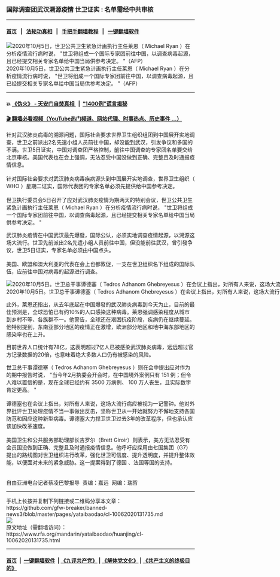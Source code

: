 ### 国际调查团武汉溯源疫情    世卫证实 : 名单需经中共审核
------------------------

#### [首页](https://github.com/gfw-breaker/banned-news3/blob/master/README.md) &nbsp;&nbsp;|&nbsp;&nbsp; [法轮功真相](https://github.com/begood0513/basic/blob/master/README.md)  &nbsp;&nbsp;|&nbsp;&nbsp; [手把手翻墙教程](https://github.com/gfw-breaker/guides/wiki)  &nbsp;&nbsp;|&nbsp;&nbsp; [一键翻墙软件](https://github.com/gfw-breaker/nogfw/blob/master/README.md)  



<div id="headerimg">
 <img alt='2020年10月5日，世卫公共卫生紧急计画执行主任莱恩（ Michael Ryan ）在分析疫情流行病时说， "世卫将组成一个国际专家团前往中国，以调查病毒起源，且已经提交相关专家名单给中国当局供参考决定。 "（AFP）' src="https://www.rfa.org/mandarin/yataibaodao/huanjing/cl-10062020131735.html/000_8RG6KQ.jpg/@@images/9f48a986-4fef-403b-835e-9d8d656e42fd.jpeg" title='2020年10月5日，世卫公共卫生紧急计画执行主任莱恩（ Michael Ryan ）在分析疫情流行病时说， "世卫将组成一个国际专家团前往中国，以调查病毒起源，且已经提交相关专家名单给中国当局供参考决定。 "（AFP）'/>
 <div id="headerimgcontents">
  <div id="headerimgcaption">
   <span>
    2020年10月5日，世卫公共卫生紧急计画执行主任莱恩（ Michael Ryan ）在分析疫情流行病时说， "世卫将组成一个国际专家团前往中国，以调查病毒起源，且已经提交相关专家名单给中国当局供参考决定。 "（AFP）
   </span>
   <!-- zoomattribute -->
  </div>
  <!-- headerimgcaption -->
 </div>
 <!-- headerimagecontents -->
</div>

<hr/>


#### 💥 [《伪火》 - 天安门自焚真相 ](http://158.247.195.190:10000/videos/blog/weihuo.html)&nbsp; |&nbsp; [“1400例”谎言揭秘  ](http://158.247.195.190:10000/videos/blog/jiexi1400.html)

#### [ 🎬  翻墙必看视频（YouTube热门频道、网站代理、时事热点、历史事件 ...）](https://github.com/gfw-breaker/links/blob/master/banned.md)

<div id="storytext">
 <div>
  <div class="slot_header">
  </div>
 </div>
 <p>
 </p>
 <p>
  针对武汉肺炎病毒的溯源问题，国际社会要求世界卫生组织组团到中国展开实地调查，世卫之前派出2名先遣小组人员前往中国，却没能到武汉，引发争议和多国的不满。世卫5日证实，中国对调查团严格控制，前往中国调查的专家团名单要交给北京审核。美国代表也在会上强调，无法忍受中国没做到正确、完整且及时通报疫情信息。
  <br/>
  <br/>
  针对国际社会要求对武汉肺炎病毒疾病源头到中国展开实地调查，世界卫生组织（ WHO ）星期二证实，国际代表团的专家名单必须先提供给中国参考决定。
  <br/>
  <br/>
  世卫执行委员会5日召开了应对武汉肺炎疫情为期两天的特别会议，世卫公共卫生紧急计画执行主任莱恩（ Michael Ryan ）在分析疫情流行病时说， "世卫将组成一个国际专家团前往中国，以调查病毒起源，且已经提交相关专家名单给中国当局供参考决定。 "
 </p>
 <p>
 </p>
 <p>
 </p>
 <p>
  武汉肺炎疫情在中国武汉最先爆發，国际公认，必须实地调查疫情起源，以溯源这场大流行。世卫先前派出2名先遣小组人员前往中国，但没能前往武汉，曾引發争议，世卫5日证实，专家名单必须由中国点头。
  <br/>
  <br/>
  美国、欧盟和澳大利亚的代表在会上也都敦促，一支在世卫组织名下组成的国际队伍，应前往中国对病毒的起源进行调查。
 </p>
 <p>
 </p>
 <p>
  <div class="image-inline captioned" style="width:1500px;">
   <div style="width:1500px;">
    <img alt="2020年10月5日。世卫总干事谭德塞（ Tedros Adhanom Ghebreyesus ）在会议上指出，对所有人来说，这场大流行病应被视为一记警钟。（路透社图片）" src="https://www.rfa.org/mandarin/yataibaodao/huanjing/cl-10062020131735.html/2020-10-05T165331Z_873364479_RC2GCJ9B4GLI_RTRMADP_3_HEALTH-CORONAVIRUS-WHO.jpg" title="2020年10月5日。世卫总干事谭德塞（ Tedros Adhanom Ghebreyesus ）在会议上指出，对所有人来说，这场大流行病应被视为一记警钟。（路透社图片）"/>
   </div>
   <div class="image-caption">
    <span style="width:1500px;">
     2020年10月5日。世卫总干事谭德塞（ Tedros Adhanom Ghebreyesus ）在会议上指出，对所有人来说，这场大流行病应被视为一记警钟。（路透社图片）
    </span>
    <span class="copyright">
    </span>
   </div>
  </div>
 </p>
 <p>
  此外，莱恩还指出，从去年底起在中国爆發的武汉肺炎病毒到今天为止，目前的最佳预测是，全球恐怕已有约10%的人口感染这种病毒。莱恩强调感染程度从城市到乡村不等、各族群不一。他警告，全球还在艰困抗疫阶段，疾病仍在继续蔓延。他特别提到，东南亚部分地区的疫情正在激增，欧洲部分地区和地中海东部地区的感染率也在上升。
 </p>
 <p>
  目前世界人口统计有78亿，这表明超过7亿人已被感染武汉肺炎病毒，远远超过官方记录数据的20倍，也意味着绝大多数人口仍有被感染的风险。
 </p>
 <p>
  世卫总干事谭德塞（ Tedros Adhanom Ghebreyesus ）则在会中提出应对作为的期中报告时说， "当今年2月执委会开会时，在中国境外案例只有 151 例；但令人难以置信的是，现在全球已经约有 3500 万病例、 100 万人丧生，且实际数字肯定更高。 "
  <br/>
  <br/>
  谭德塞也在会议上指出，对所有人来说，这场大流行病应被视为一记警钟。他对外界批评世卫处理疫情不当一事做出反击，坚称世卫从一开始就努力不懈地支持各国防范和因应这种新型病毒。谭德塞大力捍卫世卫过去3年的改革程序，但也承认应该加快改革速度。
  <br/>
  <br/>
  美国卫生和公共服务部助理部长吉罗尔（Brett Giroir）则表示，美方无法忍受有会员国没做到正确、完整且及时通报疫情信息。他呼吁应採用由七国集团（G7）提出的路线图对世卫组织进行改革，强化世卫可信度、提升透明度，并提升整体效能，以便面对未来的紧急威胁。这一提案得到了德国 、法国等国的支持。
  <br/>
  <br/>
  <br/>
  自由亚洲电台记者蔡凌巴黎报导  责编：嘉远  网编：瑞哲
 </p>
</div>

<hr/>
手机上长按并复制下列链接或二维码分享本文章：<br/>
https://github.com/gfw-breaker/banned-news3/blob/master/pages/yataibaodao/cl-10062020131735.md <br/>
<a href='https://github.com/gfw-breaker/banned-news3/blob/master/pages/yataibaodao/cl-10062020131735.md'><img src='https://github.com/gfw-breaker/banned-news3/blob/master/pages/yataibaodao/cl-10062020131735.md.png'/></a> <br/>
原文地址（需翻墙访问）：https://www.rfa.org/mandarin/yataibaodao/huanjing/cl-10062020131735.html


------------------------
#### [首页](https://github.com/gfw-breaker/banned-news3/blob/master/README.md) &nbsp;|&nbsp; [一键翻墙软件](https://github.com/gfw-breaker/nogfw/blob/master/README.md) &nbsp;| [《九评共产党》](https://github.com/gfw-breaker/9ping.md/blob/master/README.md#九评之一评共产党是什么) | [《解体党文化》](https://github.com/gfw-breaker/jtdwh.md/blob/master/README.md) | [《共产主义的终极目的》](https://github.com/gfw-breaker/gczydzjmd.md/blob/master/README.md)


<img src='http://gfw-breaker.win/banned-news3/pages/yataibaodao/cl-10062020131735.md' width='0px' height='0px'/>